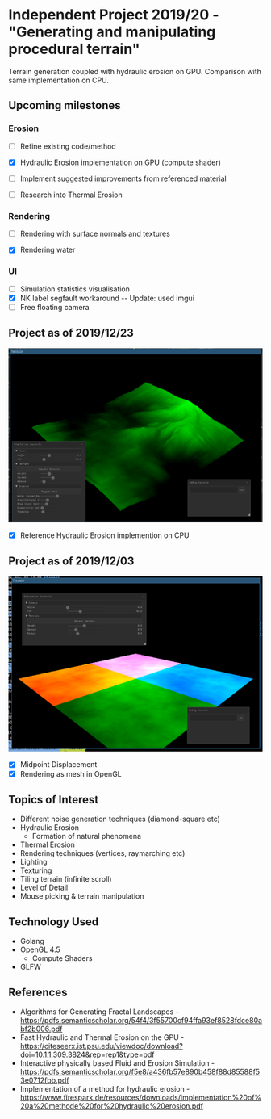 # Independent Project 2019/20 - "Generating and manipulating procedural terrain"
Terrain generation coupled with hydraulic erosion on GPU. Comparison with same implementation on CPU.

## Upcoming milestones

### Erosion

- [ ] Refine existing code/method
- [x] Hydraulic Erosion implementation on GPU (compute shader)
- [ ] Implement suggested improvements from referenced material
- [ ] Research into Thermal Erosion


### Rendering

- [ ] Rendering with surface normals and textures
- [x] Rendering water


### UI

- [ ] Simulation statistics visualisation
- [x] NK label segfault workaround -- Update: used imgui
- [ ] Free floating camera

## Project as of 2019/12/23
![Project Demo, showing Hydraulic Erosion](demo_2.png)

- [x] Reference Hydraulic Erosion implemention on CPU

## Project as of 2019/12/03
![Project Demo, showing midpoint displacement terrain gen](demo_1.png)

- [x] Midpoint Displacement
- [x] Rendering as mesh in OpenGL

## Topics of Interest
* Different noise generation techniques (diamond-square etc)
* Hydraulic Erosion
    - Formation of natural phenomena
* Thermal Erosion
* Rendering techniques (vertices, raymarching etc)
* Lighting
* Texturing
* Tiling terrain (infinite scroll)
* Level of Detail
* Mouse picking & terrain manipulation

## Technology Used
* Golang
* OpenGL 4.5
    - Compute Shaders
* GLFW

## References
* Algorithms for Generating Fractal Landscapes - https://pdfs.semanticscholar.org/54f4/3f55700cf94ffa93ef8528fdce80abf2b006.pdf
* Fast Hydraulic and Thermal Erosion on the GPU - https://citeseerx.ist.psu.edu/viewdoc/download?doi=10.1.1.309.3824&rep=rep1&type=pdf
* Interactive physically based Fluid and Erosion Simulation - https://pdfs.semanticscholar.org/f5e8/a436fb57e890b458f88d85588f53e0712fbb.pdf
* Implementation of a method for hydraulic erosion - https://www.firespark.de/resources/downloads/implementation%20of%20a%20methode%20for%20hydraulic%20erosion.pdf
